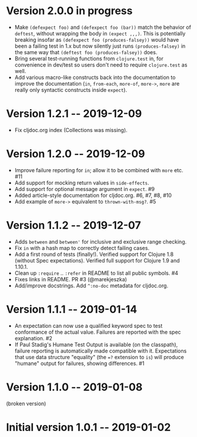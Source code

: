 # Version 2.0.0 in progress

* Make `(defexpect foo)` and `(defexpect foo (bar))` match the behavior of `deftest`, without wrapping the body in `(expect ,,,)`. This is potentially breaking insofar as `(defexpect foo (produces-falsey))` would have been a failing test in 1.x but now silently just runs `(produces-falsey)` in the same way that `(deftest foo (produces-falsey))` does.
* Bring several test-running functions from `clojure.test` in, for convenience in dev/test so users don't need to require `clojure.test` as well.
* Add various macro-like constructs back into the documentation to improve the documentation (`in`, `from-each`, `more-of`, `more->`, `more` are really only syntactic constructs inside `expect`).

# Version 1.2.1 -- 2019-12-09

* Fix cljdoc.org index (Collections was missing).

# Version 1.2.0 -- 2019-12-09

* Improve failure reporting for `in`; allow it to be combined with `more` etc. #11
* Add support for mocking return values in `side-effects`.
* Add support for optional message argument in `expect`. #9
* Added article-style documentation for cljdoc.org. #6, #7, #8, #10
* Add example of `more->` equivalent to `thrown-with-msg?`. #5

# Version 1.1.2 -- 2019-12-07

* Adds `between` and `between'` for inclusive and exclusive range checking.
* Fix `in` with a hash map to correctly detect failing cases.
* Add a first round of tests (finally!). Verified support for Clojure 1.8 (without Spec expectations). Verified full support for Clojure 1.9 and 1.10.1.
* Clean up `:require` .. `:refer` in README to list all public symbols. #4
* Fixes links in README. PR #3 (@marekjeszka)
* Add/improve docstrings. Add `^:no-doc` metadata for cljdoc.org.

# Version 1.1.1 -- 2019-01-14

* An expectation can now use a qualified keyword spec to test conformance of the actual value. Failures are reported with the spec explanation. #2
* If Paul Stadig's Humane Test Output is available (on the classpath), failure reporting is automatically made compatible with it. Expectations that use data structure "equality" (the `=?` extension to `is`) will produce "humane" output for failures, showing differences. #1

# Version 1.1.0 -- 2019-01-08

(broken version)

# Initial version 1.0.1 -- 2019-01-02
